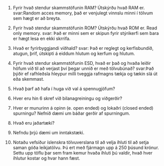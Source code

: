1. Fyrir hvað stendur skammstöfunin RAM? Útskýrðu hvað RAM er.
svar:Random acces memory, það er venjulegt vinnslu minni í tölvum sem hægt er að breyta.

2. Fyrir hvað stendur skammstöfunin ROM? Útskýrðu hvað ROM er.
Read only memory. 
svar: Það er minni sem er skipun fyrir stýrikerfi sem bara er hægt lesa en ekki skrrifa.

3. Hvað er fyrirbyggjandi viðhald?
svar: Það er reglegt og kerfisbundið, atugun, þrif, útskipti á eiddum hlutum og kerfum og hlutum.

4. Fyrir hvað stendur skammstöfunin ESD, hvað er það og hvaða leiðir höfum við til að
verjast því þegar unnið er með tölvubúnað?
svar:Það þýðir ef rafhleðsla hleypur milli tveggja rafmagns tækja og tækin slá út eða skemmast.

5. Hvað þarf að hafa í huga við val á spennugjöfum?

6. Hver eru hin 6 skref við bilanagreiningu og viðgerðir?

7. Hver er munurinn á opinn (e. open ended) og lokaðri (closed ended) spurningu?
Nefnið dæmi um báðar gerðir af spurningum.

8. Hvað eru jaðartæki?

9. Nefndu þrjú dæmi um inntakstæki.

10. Notaðu vefsíður íslenskra tölvuverslana til að velja íhluti til að setja saman góða
leikjatölvu. Þú ert með fjármagn upp á 250 þúsund krónur. Settu upp töflu þar sem
fram kemur hvaða íhluti þú valdir, hvað hver íhlutur kostar og hvar hann fæst.
